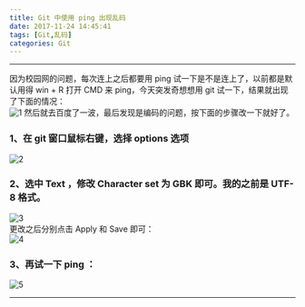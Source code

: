 ```yaml
---
title: Git 中使用 ping 出现乱码
date: 2017-11-24 14:45:41
tags: [Git,乱码]
categories: Git
---
```


----
因为校园网的问题，每次连上之后都要用 ping 试一下是不是连上了，以前都是默认用得 win + R 打开 CMD 来 ping，今天突发奇想想用 git 试一下，结果就出现了下面的情况：<br>
![1](http://wx2.sinaimg.cn/mw690/005KFv1Tgy1flt7m0cqsyj30n70d5gm2.jpg) 
然后就去百度了一波，最后发现是编码的问题，按下面的步骤改一下就好了。
### 1、在 git 窗口鼠标右键，选择 options 选项
![2](http://wx1.sinaimg.cn/mw690/005KFv1Tgy1flt7m0sn79j30mr0cx3z3.jpg)
### 2、选中 Text ，修改 Character set 为 GBK 即可。我的之前是 UTF-8 格式。
![3](http://wx1.sinaimg.cn/mw690/005KFv1Tgy1flt7m17z6fj30au091mxc.jpg)
<br>更改之后分别点击 Apply 和 Save 即可：<br>
![4](http://wx4.sinaimg.cn/mw690/005KFv1Tgy1flt7m1kdc4j30au0913yo.jpg)
### 3、再试一下 ping ：
![5](http://wx4.sinaimg.cn/mw690/005KFv1Tgy1flt7m23qfaj30n70d5wfn.jpg)

-----
